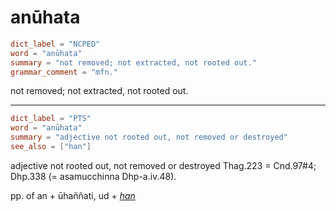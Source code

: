 # anūhata

``` toml
dict_label = "NCPED"
word = "anūhata"
summary = "not removed; not extracted, not rooted out."
grammar_comment = "mfn."
```

not removed; not extracted, not rooted out.

--------------------

``` toml
dict_label = "PTS"
word = "anūhata"
summary = "adjective not rooted out, not removed or destroyed"
see_also = ["han"]
```

adjective not rooted out, not removed or destroyed Thag.223 = Cnd.97#4; Dhp.338 (= asamucchinna Dhp\-a.iv.48).

pp. of an \+ ūhaññati, ud \+ *[han](han.md)*

